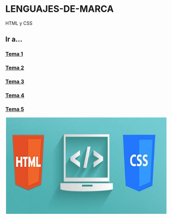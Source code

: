 # LENGUAJES-DE-MARCA
HTML y CSS

## Ir a...

### [Tema 1](/TEMA01/)

### [Tema 2](/TEMA02/)

### [Tema 3](/TEMA03/)

### [Tema 4](/TEMA04/)

### [Tema 5](/TEMA05/)


<div>
  <p align="center">
  <img src="htmlycss.jpeg" width="500" height="300">
</div>
